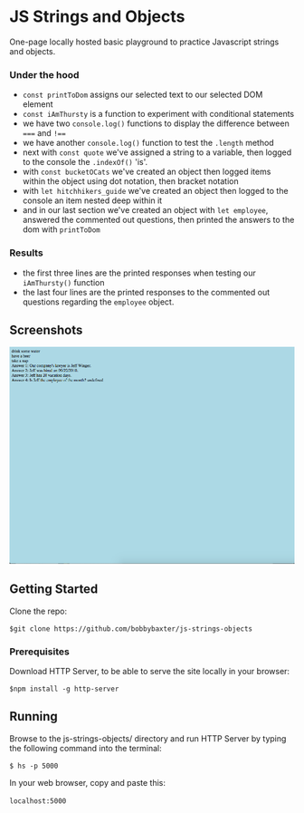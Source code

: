 # JS Strings and Objects
One-page locally hosted basic playground to practice Javascript strings and objects.

### Under the hood
- `const printToDom` assigns our selected text to our selected DOM element
- `const iAmThursty` is a function to experiment with conditional statements
- we have two `console.log()` functions to display the difference between `===` and `!==`
- we have another `console.log()` function to test the `.length` method
- next with `const quote` we've assigned a string to a variable, then logged to the console the `.indexOf()` 'is'.
- with `const bucketOCats` we've created an object then logged items within the object using dot notation, then bracket notation
- with `let hitchhikers_guide` we've created an object then logged to the console an item nested deep within it
- and in our last section we've created an object with `let employee`, answered the commented out questions, then printed the answers to the dom with `printToDom`

### Results
- the first three lines are the printed responses when testing our `iAmThursty()` function
- the last four lines are the printed responses to the commented out questions regarding the `employee` object.

## Screenshots
![image of pies website](https://raw.githubusercontent.com/bobbybaxter/js-strings-objects/master/img/js-strings-objects-screenshot.png)

## Getting Started
Clone the repo:
```
$git clone https://github.com/bobbybaxter/js-strings-objects
```

### Prerequisites
Download HTTP Server, to be able to serve the site locally in your browser:
```
$npm install -g http-server
```

## Running
Browse to the js-strings-objects/ directory and run HTTP Server by typing the following command into the terminal:
```
$ hs -p 5000
```

In your web browser, copy and paste this:

 `localhost:5000`